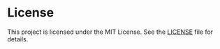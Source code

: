 # License

This project is licensed under the MIT License. See the [LICENSE](../LICENSE) file for details.
